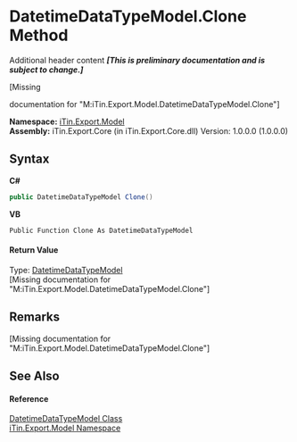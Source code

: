# DatetimeDataTypeModel.Clone Method 
Additional header content _**\[This is preliminary documentation and is subject to change.\]**_

\[Missing <summary> documentation for "M:iTin.Export.Model.DatetimeDataTypeModel.Clone"\]

**Namespace:**&nbsp;<a href="ef57ffcc-e95e-b212-5a46-9aa6f5a3511f">iTin.Export.Model</a><br />**Assembly:**&nbsp;iTin.Export.Core (in iTin.Export.Core.dll) Version: 1.0.0.0 (1.0.0.0)

## Syntax

**C#**<br />
``` C#
public DatetimeDataTypeModel Clone()
```

**VB**<br />
``` VB
Public Function Clone As DatetimeDataTypeModel
```


#### Return Value
Type: <a href="c4b5cd89-df6f-7f94-d1c5-9031ceb1ae63">DatetimeDataTypeModel</a><br />\[Missing <returns> documentation for "M:iTin.Export.Model.DatetimeDataTypeModel.Clone"\]

## Remarks
\[Missing <remarks> documentation for "M:iTin.Export.Model.DatetimeDataTypeModel.Clone"\]

## See Also


#### Reference
<a href="c4b5cd89-df6f-7f94-d1c5-9031ceb1ae63">DatetimeDataTypeModel Class</a><br /><a href="ef57ffcc-e95e-b212-5a46-9aa6f5a3511f">iTin.Export.Model Namespace</a><br />